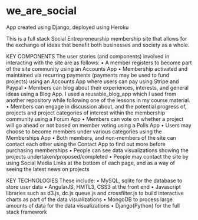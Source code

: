 # we_are_social
App created using Django, deployed using Heroku

This is a full stack Social Entrepreneurship membership site that allows for the exchange of ideas that benefit both businesses and society as a whole.


KEY COMPONENTS
The user stories (and components) involved in interacting with the site are as follows:
•	A member registers to become part of the site community using an Accounts App
•	Membership activated and maintained via recurring payments (payments may be used to fund projects) using an Accounts App where users can pay using Stripe and Paypal
•	Members can blog about their experiences, interests, and general ideas using a Blog App. I used a reusable_blog_app which I used from another repository while following one of the lessons in my course material.
•	Members can engage in discussion about, and the potential progress of, projects and project categories of interest within the membership community using a Forum App
•	Members can vote on whether a project will go ahead or not based on member voting using a Polls App
•	Users may choose to become members under various categories using the Memberships App
•	Both members, and non-members of the site can contact each other using the Contact App to find out more before purchasing memberships
•	People can see data visualizations showing the projects undertaken/proposed/completed
•	People may contact the site by using Social Media Links at the bottom of each page, and as a way of seeing the latest news on projects



KEY TECHNOLOGIES
These include:
•	MySQL, sqlite for the database to store user data
•	AngularJS, HMTL3, CSS3 at the front end
•	Javascript libraries such as d3.js, dc.js queue.js and crossfilter.js to build interactive charts as part of the data visualizations
•	MongoDB to process large amounts of data for the data visualizations
•	Django(Python) for the full stack framework


